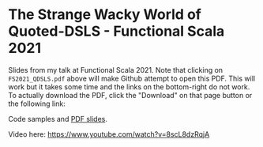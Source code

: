 # The Strange Wacky World of Quoted-DSLS - Functional Scala 2021

Slides from my talk at Functional Scala 2021. Note that clicking on `FS2021_QDSLS.pdf` above will make Github attempt to open this PDF. This will work but it takes some time and the links on the bottom-right do not work. To actually download the PDF, click the "Download" on that page button or the following link:

Code samples and [PDF slides](https://github.com/deusaquilus/qdsls-presentation/raw/master/FS2021_QDSLS.pdf).

Video here: https://www.youtube.com/watch?v=8scL8dzRqjA
